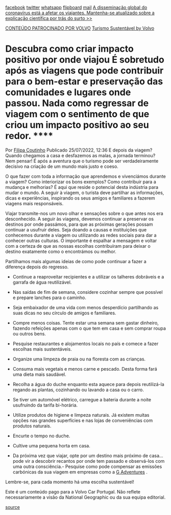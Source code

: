 [facebook](https://www.facebook.com/sharer/sharer.php?u=https%3A%2F%2Fwww.natgeo.pt%2Fviagem-e-aventuras%2F2022%2F06%2Fdescubra-como-criar-impacto-positivo-por-onde-viajou) [twitter](https://twitter.com/share?url=https%3A%2F%2Fwww.natgeo.pt%2Fviagem-e-aventuras%2F2022%2F06%2Fdescubra-como-criar-impacto-positivo-por-onde-viajou&via=natgeo&text=Descubra%20como%20criar%20impacto%20positivo%20por%20onde%20viajou) [whatsapp](https://web.whatsapp.com/send?text=https%3A%2F%2Fwww.natgeo.pt%2Fviagem-e-aventuras%2F2022%2F06%2Fdescubra-como-criar-impacto-positivo-por-onde-viajou) [flipboard](https://share.flipboard.com/bookmarklet/popout?v=2&title=Descubra%20como%20criar%20impacto%20positivo%20por%20onde%20viajou&url=https%3A%2F%2Fwww.natgeo.pt%2Fviagem-e-aventuras%2F2022%2F06%2Fdescubra-como-criar-impacto-positivo-por-onde-viajou) [mail](mailto:?subject=NatGeo&body=https%3A%2F%2Fwww.natgeo.pt%2Fviagem-e-aventuras%2F2022%2F06%2Fdescubra-como-criar-impacto-positivo-por-onde-viajou%20-%20Descubra%20como%20criar%20impacto%20positivo%20por%20onde%20viajou) [A disseminação global do coronavírus está a afetar os viajantes. Mantenha-se atualizado sobre a explicação científica por trás do surto >>](https://www.natgeo.pt/coronavirus) 

[CONTEÚDO PATROCINADO POR VOLVO](https://www.volvocars.com/pt) [Turismo Sustentável by Volvo](https://www.volvocars.com/pt) 
# Descubra como criar impacto positivo por onde viajou É sobretudo após as viagens que pode contribuir para o bem-estar e preservação das comunidades e lugares onde passou. Nada como regressar de viagem com o sentimento de que criou um impacto positivo ao seu redor. **** 

Por [Filipa Coutinho](https://www.natgeo.pt/autor/filipa-coutinho) Publicado 25/07/2022, 12:36 E depois da viagem? Quando chegamos a casa e desfazemos as malas, a jornada terminou? Nem pensar! É após a aventura que o turismo pode ser verdadeiramente decisivo na criação de um mundo mais justo e coeso. 

O que fazer com toda a informação que aprendemos e vivenciámos durante a viagem? Como interiorizar os bons exemplos? Como contribuir para a mudança e melhorias? É aqui que reside o potencial desta indústria para mudar o mundo. A seguir à viagem, o turista deve partilhar as informações, dicas e experiências, inspirando os seus amigos e familiares a fazerem viagens mais responsáveis. 

Viajar transmite-nos um novo olhar e sensações sobre o que antes nos era desconhecido. A seguir às viagens, devemos continuar a preservar os destinos por onde passámos, para que as próximas gerações possam continuar a usufruir deles. Seja doando a causas e instituições que conhecemos durante a viagem ou utilizando as redes sociais para dar a conhecer outras culturas. O importante é espalhar a mensagem e voltar com a certeza de que as nossas escolhas contribuíram para deixar o destino exatamente como o encontrámos ou melhor. 

Partilhamos mais algumas ideias de como pode continuar a fazer a diferença depois do regresso. 

- Continue a reaproveitar recipientes e a utilizar os talheres dobráveis e a garrafa de água reutilizável. 

- Nas saídas de fim de semana, considere cozinhar sempre que possível e prepare lanches para o caminho. 

- Seja embaixador de uma vida com menos desperdício partilhando as suas dicas no seu círculo de amigos e familiares. 

- Compre menos coisas. Tente estar uma semana sem gastar dinheiro, fazendo refeições apenas com o que tem em casa e sem comprar roupa ou outros bens. 

- Pesquise restaurantes e alojamentos locais no país e comece a fazer escolhas mais sustentáveis. 

- Organize uma limpeza de praia ou na floresta com as crianças. 

- Consuma mais vegetais e menos carne e pescado. Desta forma fará uma dieta mais saudável. 

- Recolha a água do duche enquanto esta aquece para depois reutilizá-la regando as plantas, cozinhando ou lavando a casa ou o carro. 

- Se tiver um automóvel elétrico, carregue a bateria durante a noite usufruindo da tarifa bi-horária. 

- Utilize produtos de higiene e limpeza naturais. Já existem muitas opções nas grandes superfícies e nas lojas de conveniências com produtos naturais. 

- Encurte o tempo no duche. 

- Cultive uma pequena horta em casa. 

- Da próxima vez que viajar, opte por um destino mais próximo de casa… pode vir a descobrir recantos por onde tem passado e observá-los com uma outra consciência.- Pesquise como pode compensar as emissões carbónicas da sua viagem em empresas como a [G Adventures](https://www.gadventures.com/about-us/why-travel-with-gadventures/#local-communities) . 

Lembre-se, para cada momento há uma escolha sustentável! 

Este é um conteúdo pago para a Volvo Car Portugal. Não reflete necessariamente a visão da National Geographic ou da sua equipa editorial. 



[source](https://www.natgeo.pt/viagem-e-aventuras/2022/06/descubra-como-criar-impacto-positivo-por-onde-viajou)